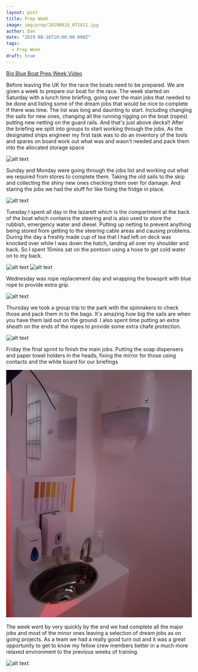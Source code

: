 ```yaml
---
layout: post
title: Prep Week 
image: img/prep/20190816_071831.jpg
author: Dan
date: "2019-08-16T10:00:00.000Z"
tags:
  - Prep Week
draft: true
---
```



[Big Blue Boat Prep Week Video](https://www.facebook.com/TheBigBlueClipperBoat/videos/2084700251836059/)

Before leaving the UK for the race the boats need to be prepared. We are given a week to prepare our boat for the race. 
The week started on Saturday with a lunch time briefing, going over the main jobs that needed to be done and listing some of the dream jobs that would be nice to complete if there was time. The list was long and daunting to start. Including changing the sails for new ones, changing all the running rigging on the boat (ropes) putting new netting on the guard rails. And that's just above decks!! After the briefing we spilt into groups to start working through the jobs. As the designated ships engineer my first task was to do an inventory of the tools and spares on board work out what was and wasn't needed and pack them into the allocated storage space

![alt text](img/prep/2100810_123110.jpg)

Sunday and Monday were going through the jobs list and working out what we required from stores to complete them. Taking the old sails to the skip and collecting the shiny new ones checking them over for damage. And staring the jobs we had the stuff for like fixing the fridge in place.

![alt text](img/prep/20190810_1801139.jpg)

Tuesday I spent all day in the lazarett which is the compartment at the back of the boat which contains the steering and is also used to store the rubbish, emergency water and diesel. Putting up netting to prevent anything being stored from getting to the steering cable areas and causing problems. During the day a freshly made cup of tea that I had left on deck was knocked over while I was down the hatch, landing all over my shoulder and back. So I spent 15mins sat on the pontoon using a hose to get cold water on to my back. 

![alt text](img/prep/20190813_180621.jpg)
![alt text](img/prep/20190813_180633.jpg)

Wednesday was rope replacement day and wrapping the bowsprit with blue rope to provide extra grip.

![alt text](img/prep/20190813_184622.jpg)

Thursday we took a group trip to the park with the spinnakers to check those and pack them in to the bags. It's amazing how big the sails are when you have them laid out on the ground. I also spent time putting an extra sheath on the ends of the ropes to provide some extra chafe protection. 

![alt text](img/prep/200815_144707.jpg)

Friday the final sprint to finish the main jobs. Putting the soap dispensers and paper towel holders in the heads, fixing the mirror for those using contacts and the white board for our briefings 

![alt text](img/prep/20190820_192401.jpg)

The week went by very quickly by the end we had complete all the major jobs and most of the minor ones leaving a selection of dream jobs as on going projects. As a team we had a really good turn out and it was a great opportunity to get to know my fellow crew members better in a much more relaxed environment to the previous weeks of training.   


![alt text](img/prep/20190816_080220.jpg)
